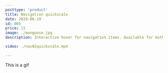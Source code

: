 ```yaml
---
posttype: 'product'
title: Navigation quickscale
date: 2019-06-19
id: 005
price: 11
image: ./mongoose.jpg
description: Interactive hover for navigation items. Available for both Squarespace 7.0 & 7.1 official templates.

video: ./nav02quickscale.mp4

---
```


This is a gif
